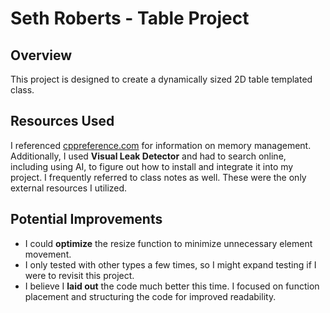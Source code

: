 # Seth Roberts - Table Project

## Overview
This project is designed to create a dynamically sized 2D table templated class.

## Resources Used
I referenced [cppreference.com](https://cppreference.com) for information on memory management. Additionally, I used **Visual Leak Detector** and had to search online, including using AI, to figure out how to install and integrate it into my project. I frequently referred to class notes as well. These were the only external resources I utilized.

## Potential Improvements
- I could **optimize** the resize function to minimize unnecessary element movement.
- I only tested with other types a few times, so I might expand testing if I were to revisit this project.
- I believe I **laid out** the code much better this time. I focused on function placement and structuring the code for improved readability.
